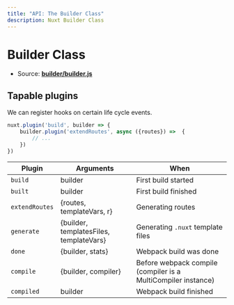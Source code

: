 ```yaml
---
title: "API: The Builder Class"
description: Nuxt Builder Class
---
```


# Builder Class

- Source: **[builder/builder.js](https://github.com/nuxt/nuxt.js/blob/dev/lib/builder/builder.js)**


## Tapable plugins

We can register hooks on certain life cycle events.

```js
nuxt.plugin('build', builder => {
    builder.plugin('extendRoutes', async ({routes}) =>  {
        // ...
    })
})
```

Plugin               | Arguments                               | When
---------------------|-----------------------------------------|--------------------------------------------------------------------------------
`build`              | builder                                 | First build started
`built`              | builder                                 | First build finished
`extendRoutes`       | {routes, templateVars, r}               | Generating routes
`generate`           | {builder, templatesFiles, templateVars} | Generating `.nuxt` template files
`done`               | {builder, stats}                        | Webpack build was done
`compile`            | {builder, compiler}                     | Before webpack compile (compiler is a MultiCompiler instance)
`compiled`           | builder                                 | Webpack build finished
